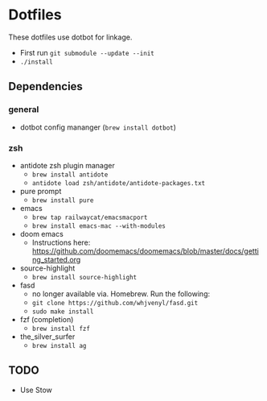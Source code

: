 # Dotfiles

These dotfiles use dotbot for linkage.

- First run `git submodule --update --init`
- `./install`

## Dependencies

### general
- dotbot config mananger (`brew install dotbot`)

### zsh
- antidote zsh plugin manager 
    - `brew install antidote`
    - `antidote load zsh/antidote/antidote-packages.txt`
- pure prompt 
    - `brew install pure`
- emacs
    - `brew tap railwaycat/emacsmacport`
    - `brew install emacs-mac --with-modules`
- doom emacs
    - Instructions here: https://github.com/doomemacs/doomemacs/blob/master/docs/getting_started.org
- source-highlight
    - `brew install source-highlight`
- fasd
    - no longer available via. Homebrew. Run the following: 
    - `git clone https://github.com/whjvenyl/fasd.git`
    - `sudo make install`
- fzf (completion)
    - `brew install fzf`
- the_silver_surfer
    - `brew install ag`

## TODO
- Use Stow
